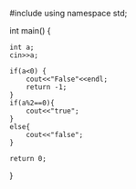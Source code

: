 #include<iostream>
using namespace std;

int main() {

    int a;
    cin>>a;

    if(a<0) {
        cout<<"False"<<endl;
        return -1;
    }
    if(a%2==0){
        cout<<"true";
    }
    else{
        cout<<"false";
    }
    
    return 0;
}
